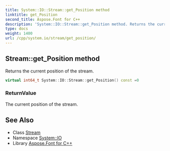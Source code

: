 ```yaml
---
title: System::IO::Stream::get_Position method
linktitle: get_Position
second_title: Aspose.Font for C++
description: 'System::IO::Stream::get_Position method. Returns the current position of the stream in C++.'
type: docs
weight: 1400
url: /cpp/system.io/stream/get_position/
---
```

## Stream::get_Position method


Returns the current position of the stream.

```cpp
virtual int64_t System::IO::Stream::get_Position() const =0
```


### ReturnValue

The current position of the stream.

## See Also

* Class [Stream](../)
* Namespace [System::IO](../../)
* Library [Aspose.Font for C++](../../../)
